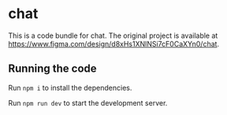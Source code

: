 
  # chat

  This is a code bundle for chat. The original project is available at https://www.figma.com/design/d8xHs1XNlNSi7cF0CaXYn0/chat.

  ## Running the code

  Run `npm i` to install the dependencies.

  Run `npm run dev` to start the development server.
  